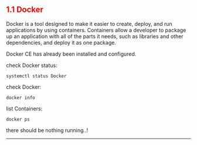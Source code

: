 ## <font color='red'> 1.1 Docker </font>
Docker is a tool designed to make it easier to create, deploy, and run applications by using containers. Containers allow a developer to package up an application with all of the parts it needs, such as libraries and other dependencies, and deploy it as one package. 

Docker CE has already been installed and configured.

check Docker status:
```
systemctl status Docker
```
check Docker:
```
docker info
```
list Containers:
```
docker ps
```
there should be nothing running..!

---